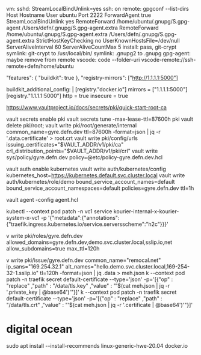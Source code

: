 vm:
    sshd: StreamLocalBindUnlink=yes
    ssh: on remote: gpgconf  --list-dirs
        Host
        Hostname
        User ubuntu
        Port 2222
        ForwardAgent true
        StreamLocalBindUnlink yes
        RemoteForward /home/ubuntu/.gnupg/S.gpg-agent /Users/defn/.gnupg/S.gpg-agent.extra
        RemoteForward /home/ubuntu/.gnupg/S.gpg-agent.extra /Users/defn/.gnupg/S.gpg-agent.extra
        StrictHostKeyChecking no
        UserKnownHostsFile=/dev/null
        ServerAliveInterval 60
        ServerAliveCountMax 5
    install: pass, git-crypt
    symlink: git-crypt to /usr/local/bin/
    symlink: .gnupg2 to .gnupg
    gpg-agent: maybe remove from remote
    vscode: code --folder-uri vscode-remote://ssh-remote+defn/home/ubuntu

"features": {
    "buildkit": true
  },
  "registry-mirrors": ["http://1.1.1.1:5000"]

  buildkit_additional_config: |
    [registry."docker.io"]
      mirrors = ["1.1.1.1:5000"]
    [registry."1.1.1.1:5000"]
      http = true
      insecure = true

https://www.vaultproject.io/docs/secrets/pki/quick-start-root-ca


vault secrets enable pki
vault secrets tune -max-lease-ttl=87600h pki
vault delete pki/root; vault write pki/root/generate/internal common_name=gyre.defn.dev ttl=87600h -format=json | jq -r '.data.certificate' > root.crt
vault write pki/config/urls issuing_certificates="$VAULT_ADDR/v1/pki/ca" crl_distribution_points="$VAULT_ADDR/v1/pki/crl"
vault write sys/policy/gyre.defn.dev policy=@etc/policy-gyre.defn.dev.hcl

vault auth enable kubernetes
vault write auth/kubernetes/config kubernetes_host=https://kubernetes.default.svc.cluster.local
vault write auth/kubernetes/role/demo bound_service_account_names=default bound_service_account_namespaces=default policies=gyre.defn.dev ttl=1h

vault agent -config agent.hcl

kubectl --context pod patch -n vc1 service kourier-internal-x-kourier-system-x-vc1 -p '{"metadata":{"annotations":{"traefik.ingress.kubernetes.io/service.serversscheme":"h2c"}}}'

v write pki/roles/gyre.defn.dev allowed_domains=gyre.defn.dev,demo.svc.cluster.local,sslip.io,net allow_subdomains=true max_ttl=120h

v write pki/issue/gyre.defn.dev common_name="remocal.net" ip_sans="169.254.32.1" alt_names="hello.demo.svc.cluster.local,169-254-32-1.sslip.io" tl=120h -format=json | jq .data > meh.json
k --context pod patch -n traefik secret default-certificate --type='json' -p='[{"op" : "replace" ,"path" : "/data/tls.key" ,"value" : "'$(cat meh.json | jq -r '.private_key | @base64')'"}]'
k --context pod patch -n traefik secret default-certificate --type='json' -p='[{"op" : "replace" ,"path" : "/data/tls.crt" ,"value" : "'$(cat meh.json | jq -r '.certificate | @base64')'"}]'

# digital ocean
sudo apt install --install-recommends linux-generic-hwe-20.04 docker.io

